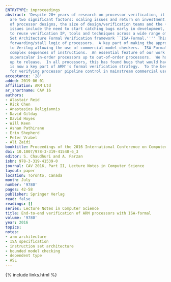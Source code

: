 ```yaml
---
ENTRYTYPE: inproceedings
abstract: 'Despite 20+ years of research on processor verification, it remains hard to use formal verification techniques in commercial processor development.  There
  are two significant factors: scaling issues and return on investment.  The scaling issues include the size of modern processor specifications, the size/complexity
  of processor designs, the size of design/verification teams and the (non)availability of enough formal verification experts.  The return on investment
  issues include the need to start catching bugs early in development, the need to continue catching bugs throughout development, and the need to be able
  to reuse verification IP, tools and techniques across a wide range of design styles.  This paper describes how ARM has overcome these issues in our Instruction
  Set Architecture Formal Verification framework ``ISA-Formal.'''' This is an end-to-end framework to detect bugs in the datapath, pipeline control and
  forwarding/stall logic of processors.  A key part of making the approach scale is use of a mechanical translation of ARM''s Architecture Reference Manuals
  to Verilog allowing the use of commercial model-checkers.  ISA-Formal has proven especially effective at finding micro-architecture specific bugs involving
  complex sequences of instructions.  An essential feature of our work is that it is able to scale all the way from simple 3-stage microcontrollers, through
  superscalar in-order processors up to out-of-order processors.  We have applied this method to 8 different ARM processors spanning all stages of development
  up to release.  In all processors, this has found bugs that would have been hard for conventional simulation-based verification to find and ISA-Formal
  is now a key part of ARM''s formal verification strategy.  To the best of our knowledge, this is the most broadly applicable formal verification technique
  for verifying processor pipeline control in mainstream commercial use.'
acceptance: '28'
added: 2019-06-01
affiliation: ARM Ltd
ar_shortname: CAV 16
authors:
- Alastair Reid
- Rick Chen
- Anastasios Deligiannis
- David Gilday
- David Hoyes
- Will Keen
- Ashan Pathirane
- Erin Shepherd
- Peter Vrabel
- Ali Zaidi
booktitle: Proceedings of the 2016 International Conference on Computer Aided Verification (CAV'16)
doi: 10.1007/978-3-319-41540-6_3
editor: S. Chaudhuri and A. Farzan
isbn: 978-3-319-41539-0
journal: CAV 2016, Part II, Lecture Notes in Computer Science
layout: paper
location: Toronto, Canada
month: July
number: '9780'
pages: 42-58
publisher: Springer Verlag
read: false
readings: []
series: Lecture Notes in Computer Science
title: End-to-end verification of ARM processors with ISA-formal
volume: '9780'
year: 2016
topics:
notes:
- arm architecture
- ISA specification
- instruction set architecture
- bounded model checking
- dependent type
- ASL
---
```

{% include links.html %}
